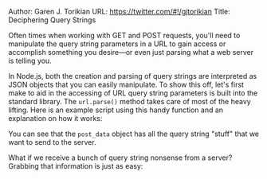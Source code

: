 Author: Garen J. Torikian
URL: https://twitter.com/#!/gjtorikian
Title: Deciphering Query Strings

Often times when working with GET and POST requests, you'll need to manipulate the query string parameters in a URL to gain access or accomplish something you desire—or even just parsing what a web server is telling you.

In Node.js, both the creation and parsing of query strings are interpreted as JSON objects that you can easily manipulate. To show this off, let's first make  to aid in the accessing of URL query string parameters is built into the standard library. The `url.parse()` method takes care of most of the heavy lifting.  Here is an example script using this handy function and an explanation on how it works:

<script src='http://snippets.nodemanual.org/github.com/mattpardee/nodemanual.org-examples/nodejs_dev_guide/http_query_strings/querystring.example.1.js?linestart=3&lineend=0&showlines=false&skipc9=true' defer='defer'></script> 

You can see that the `post_data` object has all the query string "stuff" that we want to send to the server.

What if we receive a bunch of query string nonsense from a server? Grabbing that information is just as easy:

<script src='http://snippets.nodemanual.org/github.com/mattpardee/nodemanual.org-examples/nodejs_dev_guide/http_query_strings/querystring.example.2.js?linestart=3&lineend=0&showlines=false' defer='defer'></script> 